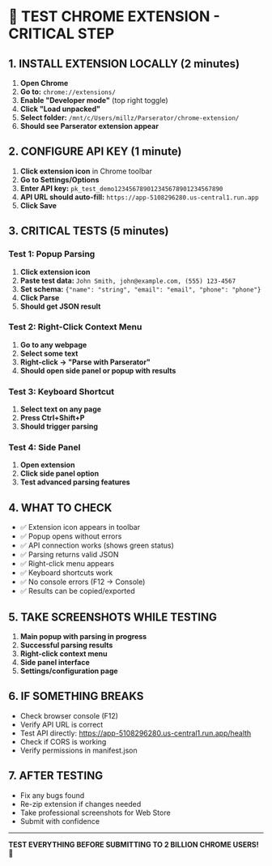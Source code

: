 # 🧪 TEST CHROME EXTENSION - CRITICAL STEP

## 1. INSTALL EXTENSION LOCALLY (2 minutes)

1. **Open Chrome**
2. **Go to:** `chrome://extensions/`
3. **Enable "Developer mode"** (top right toggle)
4. **Click "Load unpacked"**
5. **Select folder:** `/mnt/c/Users/millz/Parserator/chrome-extension/`
6. **Should see Parserator extension appear**

## 2. CONFIGURE API KEY (1 minute)

1. **Click extension icon** in Chrome toolbar
2. **Go to Settings/Options**
3. **Enter API key:** `pk_test_demo123456789012345678901234567890`
4. **API URL should auto-fill:** `https://app-5108296280.us-central1.run.app`
5. **Click Save**

## 3. CRITICAL TESTS (5 minutes)

### Test 1: Popup Parsing
1. **Click extension icon**
2. **Paste test data:** `John Smith, john@example.com, (555) 123-4567`
3. **Set schema:** `{"name": "string", "email": "email", "phone": "phone"}`
4. **Click Parse**
5. **Should get JSON result**

### Test 2: Right-Click Context Menu
1. **Go to any webpage**
2. **Select some text**
3. **Right-click → "Parse with Parserator"**
4. **Should open side panel or popup with results**

### Test 3: Keyboard Shortcut
1. **Select text on any page**
2. **Press Ctrl+Shift+P**
3. **Should trigger parsing**

### Test 4: Side Panel
1. **Open extension**
2. **Click side panel option**
3. **Test advanced parsing features**

## 4. WHAT TO CHECK

- ✅ Extension icon appears in toolbar
- ✅ Popup opens without errors
- ✅ API connection works (shows green status)
- ✅ Parsing returns valid JSON
- ✅ Right-click menu appears
- ✅ Keyboard shortcuts work
- ✅ No console errors (F12 → Console)
- ✅ Results can be copied/exported

## 5. TAKE SCREENSHOTS WHILE TESTING

1. **Main popup with parsing in progress**
2. **Successful parsing results**
3. **Right-click context menu**
4. **Side panel interface**
5. **Settings/configuration page**

## 6. IF SOMETHING BREAKS

- Check browser console (F12)
- Verify API URL is correct
- Test API directly: https://app-5108296280.us-central1.run.app/health
- Check if CORS is working
- Verify permissions in manifest.json

## 7. AFTER TESTING

- Fix any bugs found
- Re-zip extension if changes needed
- Take professional screenshots for Web Store
- Submit with confidence

---

**TEST EVERYTHING BEFORE SUBMITTING TO 2 BILLION CHROME USERS!** 🚨